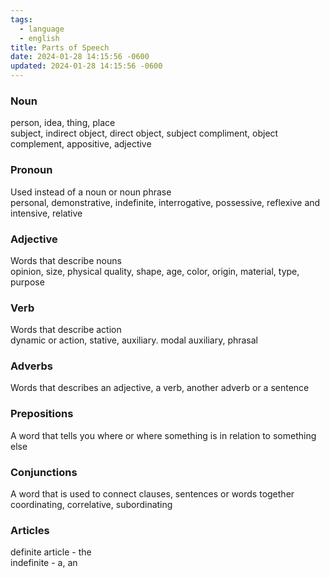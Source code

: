 ```yaml
---
tags:
  - language
  - english
title: Parts of Speech
date: 2024-01-28 14:15:56 -0600
updated: 2024-01-28 14:15:56 -0600
---
```


### Noun

person, idea, thing, place  
subject, indirect object, direct object, subject compliment, object complement, appositive, adjective

### Pronoun

Used instead of a noun or noun phrase  
personal, demonstrative, indefinite, interrogative, possessive, reflexive and intensive, relative

### Adjective

Words that describe nouns  
opinion, size, physical quality, shape, age, color, origin, material, type, purpose

### Verb

Words that describe action  
dynamic or action, stative, auxiliary. modal auxiliary, phrasal

### Adverbs

Words that describes an adjective, a verb, another adverb or a sentence

### Prepositions

A word that tells you where or where something is in relation to something else

### Conjunctions

A word that is used to connect clauses, sentences or words together  
coordinating, correlative, subordinating

### Articles

definite article - the  
indefinite - a, an
